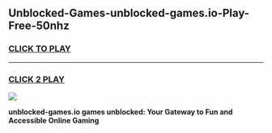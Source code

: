 
## Unblocked-Games-unblocked-games.io-Play-Free-50nhz
<h3>
<a href="https://premium76.site?title=unblocked-games.io&ref=15A">CLICK TO PLAY</a></h3>
<hr>

<h3>
<a href="https://premium76.site?title=unblocked-games.io&ref=15A">CLICK 2 PLAY</a>
  
</h3>

<a href="https://premium76.site?title=unblocked-games.io&ref=15A"><img src="https://clearcache.store/games.png"></a>


**unblocked-games.io games unblocked: Your Gateway to Fun and Accessible Online Gaming**
